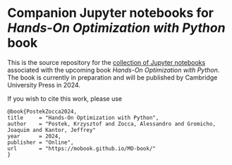 # Companion Jupyter notebooks for *Hands-On Optimization with Python* book

This is the source repository for the [collection of Jupyter notebooks](http://mobook.github.io/MO-book/) associated with the upcoming book *Hands-On Optimization with Python*. The book is currently in preparation and will be published by Cambridge University Press in 2024.

If you wish to cite this work, please use

```
@book{PostekZocca2024,
title     = "Hands-On Optimization with Python",
author    = "Postek, Krzysztof and Zocca, Alessandro and Gromicho, Joaquim and Kantor, Jeffrey"
year      = 2024,
publisher = "Online",
url       = "https://mobook.github.io/MO-book/"
}
```